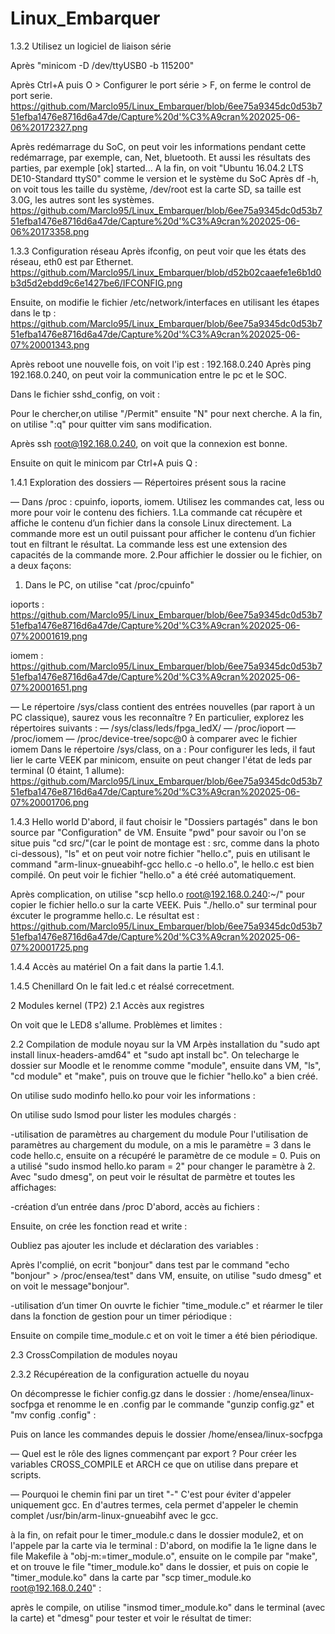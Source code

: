 # Linux_Embarquer
1.3.2 Utilisez un logiciel de liaison série
 
Après "minicom -D /dev/ttyUSB0 -b 115200"
 
Après Ctrl+A puis O > Configurer le port série > F, on ferme le control de port serie.
https://github.com/Marclo95/Linux_Embarquer/blob/6ee75a9345dc0d53b751efba1476e8716d6a47de/Capture%20d'%C3%A9cran%202025-06-06%20172327.png

 
Après redémarrage du SoC, on peut voir les informations pendant cette redémarrage, par exemple, can, Net, bluetooth. Et aussi les résultats des parties, par exemple [ok] started...
A la fin, on voit "Ubuntu 16.04.2 LTS DE10-Standard ttyS0" comme le version et le système du SoC
Après df -h, on voit tous les taille du système, /dev/root est la carte SD, sa taille est 3.0G, les autres sont les systèmes.
https://github.com/Marclo95/Linux_Embarquer/blob/6ee75a9345dc0d53b751efba1476e8716d6a47de/Capture%20d'%C3%A9cran%202025-06-06%20173358.png
 
1.3.3 Configuration réseau
Après ifconfig, on peut voir que les états des réseau, eth0 est par Ethernet.
https://github.com/Marclo95/Linux_Embarquer/blob/d52b02caaefe1e6b1d0b3d5d2ebdd9c6e1427be6/IFCONFIG.png
 
Ensuite, on modifie le fichier /etc/network/interfaces en utilisant les étapes dans le tp :
https://github.com/Marclo95/Linux_Embarquer/blob/6ee75a9345dc0d53b751efba1476e8716d6a47de/Capture%20d'%C3%A9cran%202025-06-07%20001343.png
 
Après reboot une nouvelle fois, on voit l'ip est : 192.168.0.240
Après ping 192.168.0.240, on peut voir la communication entre le pc et le SOC.

 
Dans le fichier sshd_config, on voit :

Pour le chercher,on utilise "/Permit" ensuite "N" pour next cherche. A la fin, on utilise ":q" pour quitter vim sans modification.
 
Après ssh root@192.168.0.240, on voit que la connexion est bonne.

 
Ensuite on quit le minicom par Ctrl+A puis Q :

 
1.4.1 Exploration des dossiers
— Répertoires présent sous la racine

 
— Dans /proc : cpuinfo, ioports, iomem. Utilisez les commandes cat, less ou more pour voir le contenu des fichiers.
1.La commande cat récupère et affiche le contenu d’un fichier dans la console Linux directement. La commande more est un outil puissant pour afficher le contenu d’un fichier tout en filtrant le résultat. La commande less est une extension des capacités de la commande more.
2.Pour affichier le dossier ou le fichier, on a deux façons:
1) Dans le PC, on utilise "cat /proc/cpuinfo"

ioports :
https://github.com/Marclo95/Linux_Embarquer/blob/6ee75a9345dc0d53b751efba1476e8716d6a47de/Capture%20d'%C3%A9cran%202025-06-07%20001619.png
 
iomem :
https://github.com/Marclo95/Linux_Embarquer/blob/6ee75a9345dc0d53b751efba1476e8716d6a47de/Capture%20d'%C3%A9cran%202025-06-07%20001651.png
 
— Le répertoire /sys/class contient des entrées nouvelles (par raport à un PC classique), saurez vous les reconnaître ? En particulier, explorez les répertoires suivants :
— /sys/class/leds/fpga_ledX/
— /proc/ioport
— /proc/iomem
— /proc/device-tree/sopc@0 à comparer avec le fichier iomem
Dans le répertoire /sys/class, on a :
Pour configurer les leds, il faut lier le carte VEEK par minicom, ensuite on peut changer l'état de leds par terminal (0 étaint, 1 allume):
https://github.com/Marclo95/Linux_Embarquer/blob/6ee75a9345dc0d53b751efba1476e8716d6a47de/Capture%20d'%C3%A9cran%202025-06-07%20001706.png
 
1.4.3 Hello world
D'abord, il faut choisir le "Dossiers partagés" dans le bon source par "Configuration" de VM. Ensuite "pwd" pour savoir ou l'on se situe puis "cd src/"(car le point de montage est : src, comme dans la photo ci-dessous), "ls" et on peut voir notre fichier "hello.c", puis en utilisant le command "arm-linux-gnueabihf-gcc hello.c -o hello.o", le hello.c est bien compilé. On peut voir le fichier "hello.o" a été créé automatiquement.

 
Après complication, on utilise "scp hello.o root@192.168.0.240:~/" pour copier le fichier hello.o sur la carte VEEK. Puis "./hello.o" sur terminal pour éxcuter le programme hello.c. Le résultat est :
https://github.com/Marclo95/Linux_Embarquer/blob/6ee75a9345dc0d53b751efba1476e8716d6a47de/Capture%20d'%C3%A9cran%202025-06-07%20001725.png
 
1.4.4 Accès au matériel
On a fait dans la partie 1.4.1.

1.4.5 Chenillard
On le fait led.c et réalsé correcetment.
 
2 Modules kernel (TP2)
2.1 Accès aux registres

On voit que le LED8 s'allume.
Problèmes et limites :
 
2.2 Compilation de module noyau sur la VM
Arpès installation du "sudo apt install linux-headers-amd64" et "sudo apt install bc". On telecharge le dossier sur Moodle et le renomme comme "module", ensuite dans VM, "ls", "cd module" et "make", puis on trouve que le fichier "hello.ko" a bien créé.
 
On utilise sudo modinfo hello.ko pour voir les informations :

 
On utilise sudo lsmod pour lister les modules chargés :

 
-utilisation de paramètres au chargement du module
Pour l'utilisation de paramètres au chargement du module, on a mis le paramètre = 3 dans le code hello.c, ensuite on a récupéré le paramètre de ce module  = 0. Puis on a utilisé "sudo insmod hello.ko param = 2" pour changer le paramètre à 2. Avec "sudo dmesg", on peut voir le résultat de parmètre et toutes les affichages:

 
-création d’un entrée dans /proc
D'abord, accès au fichiers :

 
Ensuite, on crée les fonction read et write :

 
Oubliez pas ajouter les include et déclaration des variables :
 
Après l'complié, on ecrit "bonjour" dans test par le command "echo "bonjour" > /proc/ensea/test" dans VM, ensuite, on utilise "sudo dmesg" et on voit le message"bonjour".
 
-utilisation d’un timer
On ouvrte le fichier "time_module.c" et réarmer le tiler dans la fonction de gestion pour un timer périodique :

 
Ensuite on compile time_module.c et on voit le timer a été bien périodique.
 
2.3 CrossCompilation de modules noyau
 
2.3.2 Récupéreation de la configuration actuelle du noyau
 
On décompresse le fichier config.gz dans le dossier : /home/ensea/linux-socfpga et renomme le en .config par le commande "gunzip config.gz" et "mv config .config" :
 
Puis on lance les commandes depuis le dossier /home/ensea/linux-socfpga
 
— Quel est le rôle des lignes commençant par export ?
Pour créer les variables CROSS_COMPILE et ARCH ce que on utilise dans prepare et scripts.
 
— Pourquoi le chemin fini par un tiret "-"
C'est pour éviter d'appeler uniquement gcc. En d'autres termes, cela permet d'appeler le chemin complet /usr/bin/arm-linux-gnueabihf avec le gcc.
 
à la fin, on refait pour le timer_module.c dans le dossier module2, et on l'appele par la carte via le terminal :
D'abord, on modifie la 1e ligne dans le file Makefile à "obj-m:=timer_module.o", ensuite on le compile par "make", et on trouve le file "timer_module.ko" dans le dossier, et puis on copie le "timer_module.ko" dans la carte par "scp timer_module.ko root@192.168.0.240" :

 
après le compile, on utilise "insmod timer_module.ko" dans le terminal (avec la carte) et "dmesg" pour tester et voir le résultat de timer:
 
 
